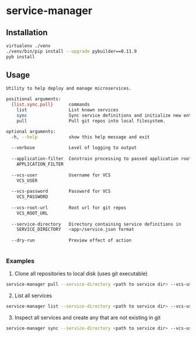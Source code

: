 # service-manager
## Installation

```bash
virtualenv ./venv
./venv/bin/pip install --upgrade pybuilder==0.11.9
pyb install
```

## Usage

```bash
Utility to help deploy and manage microservices.

positional arguments:
  {list,sync,pull}      commands
    list                List known services
    sync                Sync service definitions and initialize new entries.
    pull                Pull git repos into local filesystem.

optional arguments:
  -h, --help            show this help message and exit
  
  --verbose             Level of logging to output
  
  --application-filter  Constrain processing to passed application root
    APPLICATION_FILTER 
    
  --vcs-user            Username for VCS
    VCS_USER   
    
  --vcs-password        Password for VCS
    VCS_PASSWORD 
    
  --vcs-root-url        Root url for git repos
    VCS_ROOT_URL 
    
  --service-directory   Directory containing service definitions in
    SERVICE_DIRECTORY   <app>/service.json format
    
  --dry-run             Preview effect of action
  
```

 ### Examples
 
 1. Clone all repositories to local disk (uses git executable)
 
 ```bash
 service-manager pull --service-directory <path to service dir> --vcs-user <user name> --vcs-password <pass> --vcs-root-url <url>
 ``` 
 2. List all services
 
 ```bash
 service-manager list --service-directory <path to service dir> --vcs-user <user name> --vcs-password <pass> --vcs-root-url <url>
 ```
 3. Inspect all services and create any that are not existing in git
 
 ```bash
 service-manager sync --service-directory <path to service dir> --vcs-user <user name> --vcs-password <pass> --vcs-root-url <url>
 ```
 
  
